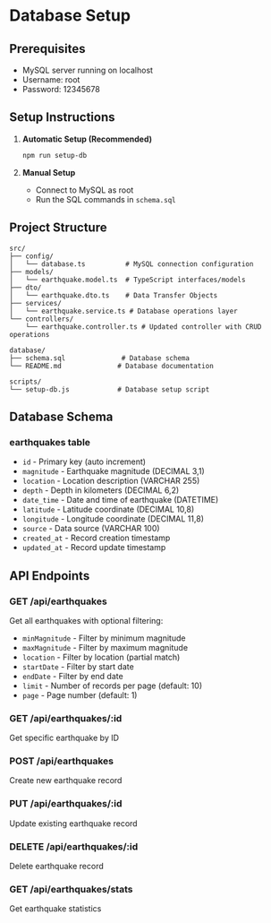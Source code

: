 # Database Setup

## Prerequisites
- MySQL server running on localhost
- Username: root
- Password: 12345678

## Setup Instructions

1. **Automatic Setup (Recommended)**
   ```bash
   npm run setup-db
   ```

2. **Manual Setup**
   - Connect to MySQL as root
   - Run the SQL commands in `schema.sql`

## Project Structure
```
src/
├── config/
│   └── database.ts          # MySQL connection configuration
├── models/
│   └── earthquake.model.ts  # TypeScript interfaces/models
├── dto/
│   └── earthquake.dto.ts    # Data Transfer Objects
├── services/
│   └── earthquake.service.ts # Database operations layer
└── controllers/
    └── earthquake.controller.ts # Updated controller with CRUD operations

database/
├── schema.sql              # Database schema
└── README.md              # Database documentation

scripts/
└── setup-db.js            # Database setup script
```

## Database Schema

### earthquakes table
- `id` - Primary key (auto increment)
- `magnitude` - Earthquake magnitude (DECIMAL 3,1)
- `location` - Location description (VARCHAR 255)
- `depth` - Depth in kilometers (DECIMAL 6,2)
- `date_time` - Date and time of earthquake (DATETIME)
- `latitude` - Latitude coordinate (DECIMAL 10,8)
- `longitude` - Longitude coordinate (DECIMAL 11,8)
- `source` - Data source (VARCHAR 100)
- `created_at` - Record creation timestamp
- `updated_at` - Record update timestamp

## API Endpoints

### GET /api/earthquakes
Get all earthquakes with optional filtering:
- `minMagnitude` - Filter by minimum magnitude
- `maxMagnitude` - Filter by maximum magnitude
- `location` - Filter by location (partial match)
- `startDate` - Filter by start date
- `endDate` - Filter by end date
- `limit` - Number of records per page (default: 10)
- `page` - Page number (default: 1)

### GET /api/earthquakes/:id
Get specific earthquake by ID

### POST /api/earthquakes
Create new earthquake record

### PUT /api/earthquakes/:id
Update existing earthquake record

### DELETE /api/earthquakes/:id
Delete earthquake record

### GET /api/earthquakes/stats
Get earthquake statistics
